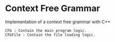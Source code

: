 # Context Free Grammar
Implementation of a context free grammar with C++

```
CFG : Contain the main program logic.
CFGFile : Contain the file loading logic.
```

